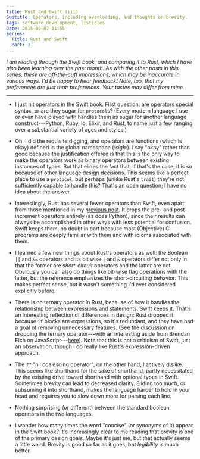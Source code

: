 ```yaml
---
Title: Rust and Swift (iii)
Subtitle: Operators, including overloading, and thoughts on brevity.
Tags: software development, listicles
Date: 2015-09-07 11:55
Series:
  Title: Rust and Swift
  Part: 3
...
```


<i class="editorial">I am reading through the Swift book, and comparing it to
Rust, which I have also been learning over the past month. As with the other
posts in this series, these are off-the-cuff impressions, which may be
inaccurate in various ways. I'd be happy to hear feedback! Note, too, that my
preferences are just that: preferences. Your tastes may differ from mine.</i>

---

-   I just hit operators in the Swift book. First question: are operators
    special syntax, or are they sugar for `protocol`s? (Every modern language I
    use or even have played with handles them as sugar for another language
    construct---Python, Ruby, Io, Elixir, and Rust, to name just a few ranging
    over a substantial variety of ages and styles.)

-   Oh. I did the requisite digging, and operators are functions (which is okay)
    defined in the global namespace (_:sigh:_). I say "okay" rather than good
    because the justification offered is that this is the only way to make the
    operators work as binary operators between existing instances of types. But
    that elides the fact that, if that's the case, it is so because of other
    language design decisions. This seems like a perfect place to use a
    `protocol`, but perhaps (unlike Rust's `trait`) they're not sufficiently
    capable to handle this? That's an open question; I have no idea about the
    answer.

-   Interestingly, Rust has several fewer operators than Swift, even apart from
    those mentioned in my [previous post][ii]. It drops the pre- and
    post-increment operators entirely (as does Python), since their results can
    always be accomplished in other ways with less potential for confusion.
    Swift keeps them, no doubt in part because most (Objective) C programs are
    deeply familiar with them and with idioms associated with them.

-   I learned a few new things about Rust's operators as well: the Boolean `||`
    and `&&` operators and its bit wise `|` and `&` operators differ not only in
    that the former are *short-circuit* operators and the latter are not.
    Obviously you can also do things like bit-wise flag operations with the
    latter, but the reference emphasizes the short-circuiting behavior. This
    makes perfect sense, but it wasn't something I'd ever considered explicitly
    before.

-   There is no ternary operator in Rust, because of how it handles the
    relationship between expressions and statements. Swift keeps it. That's an
    interesting reflection of differences in design: Rust dropped it because
    `if` blocks are expressions, so it's redundant, and they have had a goal of
    removing unnecessary features. (See the discussion on dropping the ternary
    operator---with an interesting aside from Brendan Eich on
    JavaScript---[here][#1698]). Note that this is not a criticism of Swift,
    just an observation, though I do really like Rust's expression-driven
    approach.

-   The `??` "nil coalescing operator", on the other hand, I actively dislike.
    This seems like shorthand for the sake of shorthand, partly necessitated by
    the existing drive toward shorthand with optional types in Swift. Sometimes
    brevity can lead to decreased clarity. Eliding too much, or subsuming it
    into shorthand, makes the language harder to hold in your head and requires
    you to slow down more for parsing each line.

-   Nothing surprising (or different) between the standard boolean operators in
    the two languages.

-   I wonder how many times the word "concise" (or synonyms of it) appear in the
    Swift book? It's increasingly clear to me reading that brevity is one of the
    primary design goals. Maybe it's just me, but that actually seems a little
    weird. Brevity is good so far as it goes, but *legibility* is much better.

[ii]: http://www.chriskrycho.com/2015/rust-and-swift-ii.html
[#1698]: https://github.com/rust-lang/rust/issues/1698